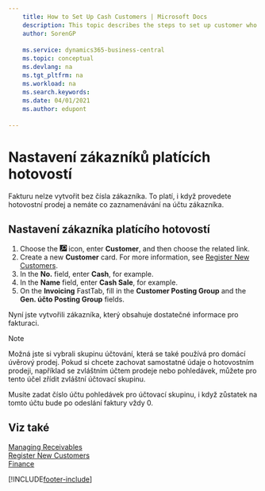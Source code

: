 ```yaml
---
    title: How to Set Up Cash Customers | Microsoft Docs
    description: This topic describes the steps to set up customer who pays in cash.
    author: SorenGP

    ms.service: dynamics365-business-central
    ms.topic: conceptual
    ms.devlang: na
    ms.tgt_pltfrm: na
    ms.workload: na
    ms.search.keywords:
    ms.date: 04/01/2021
    ms.author: edupont

---
```

# Nastavení zákazníků platících hotovostí
Fakturu nelze vytvořit bez čísla zákazníka. To platí, i když provedete hotovostní prodej a nemáte co zaznamenávání na účtu zákazníka.

## Nastavení zákazníka platícího hotovostí
1. Choose the ![Lightbulb that opens the Tell Me feature](media/ui-search/search_small.png "Tell me what you want to do") icon, enter **Customer**, and then choose the related link.
2. Create a new **Customer** card. For more information, see [Register New Customers](sales-how-register-new-customers.md).
3. In the **No.** field, enter **Cash**, for example.
4. In the **Name** field, enter **Cash Sale**, for example.
5. On the **Invoicing** FastTab, fill in the **Customer Posting Group** and the **Gen. účto  Posting Group** fields.

Nyní jste vytvořili zákazníka, který obsahuje dostatečné informace pro fakturaci.

> [!NOTE]  
> Možná jste si vybrali skupinu účtování, která se také používá pro domácí úvěrový prodej. Pokud si chcete zachovat samostatné údaje o hotovostním prodeji, například se zvláštním účtem prodeje nebo pohledávek, můžete pro tento účel zřídit zvláštní účtovací skupinu.
>
> Musíte zadat číslo účtu pohledávek pro účtovací skupinu, i když zůstatek na tomto účtu bude po odeslání faktury vždy 0.

## Viz také
[Managing Receivables](receivables-manage-receivables.md)  
[Register New Customers](sales-how-register-new-customers.md)    
[Finance](finance.md)



[!INCLUDE[footer-include](includes/footer-banner.md)]